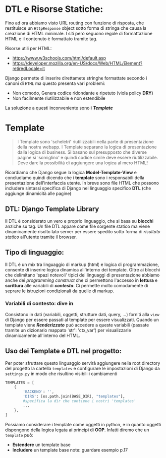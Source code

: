 # DTL e Risorse Statiche:

Fino ad ora abbiamo visto URL routing con funzione di risposta, che restituisce un `HttpResponse` object sotto forma di stringa che causa la creazione di HTML minimale.
I siti però seguono regole di formattazione HTML e il contenuto è formattato tramite tag.

Risorse utili per HTML:

- https://www.w3schools.com/html/default.asp
- https://developer.mozilla.org/en-US/docs/Web/HTML/Element?retiredLocale=it

Django permette di inserire direttamete stringhe formattate secondo i canoni di `HTML` ma questo presenta vari problemi:

- Non comodo, Genera codice ridondante e ripetuto (viola policy **DRY**)
- Non facilmente riutilizzabile e non estendibile

La soluzione a questi inconveniente sono i **_Template_**

# Template

> I Template sono 'scheletri' riutilizzabili nella parte di presentazione della nostra webapp.
> I Template separano la logica di presentazione dalla logica di business.
> Si basano sul presupposto che diverse pagine si 'somiglino' e quindi codice simile deve essere riutilizzabile.
> Deve dare la possibilità di aggiungere una logica al mero HTML!

Ricordiamo che Django segue la logica **Model-Template-View** e concludiamo quindi dicendo che i **template** sono i responsabili della presentazione dell'interfaccia utente.
In breve sono file HTML che possono includere sintassi specifica di Django nel linguaggio specifico **DTL** (che aggiunge dinamicità alle pagine)

## DTL: Django Template Library

Il DTL è considerato un vero e proprio linguaggio, che si basa su **blocchi** anziche su tag.
Un file DTL appare come file sorgente statico ma viene dinamicamente risolto lato server per essere spedito sotto forma di _risultato statico_ all'utente tramite il browser.

## Tipo di linguaggio:

Il DTL è un mix tra linguaggio di markup (html) e logica di programmazione, consente di inserire logica dinamica all'interno dei template.
Oltre ai blocchi che delimitano 'spazi notevoli' tipici dei linguaggi di presentazione abbiamo anche dei _programming construct_ che ci permettono l'accesso in **lettura** e **scrittura** alle variabili di **_contesto_**.
Ci permette molto comodamente di seprare le istruzioni condizionali da quelle di markup.

### Variabili di contesto: dive in

Consistono in dati (variabili, oggetti, strutture dati, query, ...) forniti alla `view` di Django per essere passati al template per essere visualizzati.
Quando un template viene **_Renderizzato_** può accedere a queste variabili (passate tramite un dizionario mappato 'str': 'ctx_var') per visualizzarle dinamicamente all'interno del HTML.

## Uso dei Template e DTL nel progetto:

Per poter sfruttare questo linguaggio servirà aggiungere nella root directory del progetto la cartella `templates` e configurare le impostazioni di Django da `settings.py` in modo che risultino visibili i cambiamenti

```python
TEMPLATES = [
    {
        'BACKEND': '',
        'DIRS': [os.path.join(BASE_DIR), "templates"],
        #specifica la dir che contiene i nostri 'templates'
        ...
    },
]
```

Possiamo considerare i template come oggetti in python, e in quanto oggetti dispongono della logica legata ai principi di **OOP**.
Infatti diremo che un `template` può:

- **Estendere** un template base
- **Includere** un template base
  note: guardare esempio p.17
